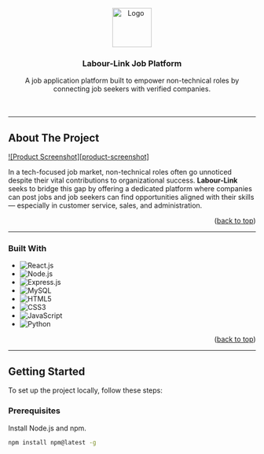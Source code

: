 
<a id="readme-top"></a>

<div align="center">
  <a href="https://github.com/shareen-faisal/labour-link-job-platform.git">
    <img src="images/logo.png" alt="Logo" width="80" height="80">
  </a>

  <h3 align="center">Labour-Link Job Platform</h3>

  <p align="center">
    A job application platform built to empower non-technical roles by connecting job seekers with verified companies.
    <br />
    <br />
    <br />
  </p>
</div>

---

## About The Project

[![Product Screenshot][product-screenshot]](https://github.com/sha-reen-04/labour-link-job-platform)

In a tech-focused job market, non-technical roles often go unnoticed despite their vital contributions to organizational success. **Labour-Link** seeks to bridge this gap by offering a dedicated platform where companies can post jobs and job seekers can find opportunities aligned with their skills — especially in customer service, sales, and administration.

<p align="right">(<a href="#readme-top">back to top</a>)</p>

---

### Built With

- ![React.js](https://img.shields.io/badge/React-20232a?style=for-the-badge&logo=react&logoColor=61dafb)
- ![Node.js](https://img.shields.io/badge/Node.js-339933?style=for-the-badge&logo=nodedotjs&logoColor=white)
- ![Express.js](https://img.shields.io/badge/Express.js-000000?style=for-the-badge&logo=express&logoColor=white)
- ![MySQL](https://img.shields.io/badge/MySQL-005C84?style=for-the-badge&logo=mysql&logoColor=white)
- ![HTML5](https://img.shields.io/badge/HTML5-E34F26?style=for-the-badge&logo=html5&logoColor=white)
- ![CSS3](https://img.shields.io/badge/CSS3-1572B6?style=for-the-badge&logo=css3&logoColor=white)
- ![JavaScript](https://img.shields.io/badge/JavaScript-F7DF1E?style=for-the-badge&logo=javascript&logoColor=black)
- ![Python](https://img.shields.io/badge/Python-3776AB?style=for-the-badge&logo=python&logoColor=white)


<p align="right">(<a href="#readme-top">back to top</a>)</p>

---

## Getting Started

To set up the project locally, follow these steps:

### Prerequisites

Install Node.js and npm.

```sh
npm install npm@latest -g
